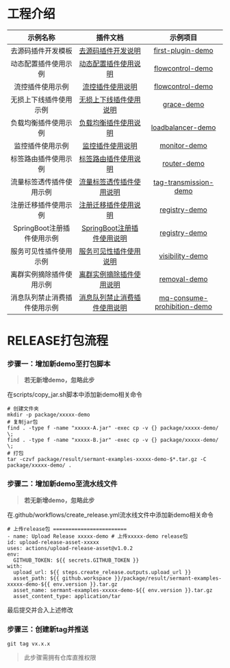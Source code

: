 # 工程介绍

|        示例名称        |                                         插件文档                                         |                       示例项目                       |
|:------------------:|:------------------------------------------------------------------------------------:|:------------------------------------------------:|
|     去源码插件开发模板      |             [去源码插件开发说明](https://sermant.io/zh/document/developer-guide/)             |      [first-plugin-demo](./first-plugin-demo)      |
|     动态配置插件使用示例     |       [动态配置插件使用说明](https://sermant.io/zh/document/plugin/dynamic-config.html)        |      [flowcontrol-demo](./flowcontrol-demo)      |
|      流控插件使用示例      |          [流控插件使用说明](https://sermant.io/zh/document/plugin/flowcontrol.html)          |      [flowcontrol-demo](./flowcontrol-demo)      |
|    无损上下线插件使用示例     |          [无损上下线插件使用说明](https://sermant.io/zh/document/plugin/graceful.html)          |            [grace-demo](./grace-demo)            |
|     负载均衡插件使用示例     |        [负载均衡插件使用说明](https://sermant.io/zh/document/plugin/loadbalancer.html)         |     [loadbalancer-demo](./loadbalancer-demo)     |
|      监控插件使用示例      |            [监控插件使用说明](https://sermant.io/zh/document/plugin/monitor.html)            |          [monitor-demo](./monitor-demo)          |
|     标签路由插件使用示例     |           [标签路由插件使用说明](https://sermant.io/zh/document/plugin/router.html)            |           [router-demo](./router-demo)           |
|    流量标签透传插件使用示例    |     [流量标签透传插件使用说明](https://sermant.io/zh/document/plugin/tag-transmission.html)      | [tag-transmission-demo](./tag-transmission-demo) |
|     注册迁移插件使用示例     |     [注册迁移插件使用说明](https://sermant.io/zh/document/plugin/register-migration.html)      |         [registry-demo](./registry-demo)         |
| SpringBoot注册插件使用示例 | [SpringBoot注册插件使用说明](https://sermant.io/zh/document/plugin/springboot-registry.html) |         [registry-demo](./registry-demo)         |
|    服务可见性插件使用示例     |         [服务可见性插件使用说明](https://sermant.io/zh/document/plugin/visibility.html)         |       [visibility-demo](./visibility-demo)       |
|    离群实例摘除插件使用示例    |          [离群实例摘除插件使用说明](https://sermant.io/zh/document/plugin/removal.html)          |          [removal-demo](./removal-demo)          |
|    消息队列禁止消费插件使用示例    |          [消息队列禁止消费插件使用说明](https://sermant.io/zh/document/plugin/mq-consume-prohibition.html)  |    [mq-consume-prohibition-demo](./mq-consume-prohibition-demo) |

# RELEASE打包流程

### 步骤一：增加新demo至打包脚本

> **若无新增demo，忽略此步**

在scripts/copy_jar.sh脚本中添加新demo相关命令

```shell
# 创建文件夹
mkdir -p package/xxxxx-demo
# 复制jar包
find . -type f -name "xxxxx-A.jar" -exec cp -v {} package/xxxxx-demo/ \;
find . -type f -name "xxxxx-B.jar" -exec cp -v {} package/xxxxx-demo/ \;
# 打包
tar -czvf package/result/sermant-examples-xxxxx-demo-$*.tar.gz -C package/xxxxx-demo/ .
```

### 步骤二：增加新demo至流水线文件

> **若无新增demo，忽略此步**

在.github/workflows/create_release.yml流水线文件中添加新demo相关命令

```shell
# 上传release包 ========================
- name: Upload Release xxxxx-demo # 上传xxxxx-demo release包
id: upload-release-asset-xxxxx
uses: actions/upload-release-asset@v1.0.2
env:
  GITHUB_TOKEN: ${{ secrets.GITHUB_TOKEN }}
with:
  upload_url: ${{ steps.create_release.outputs.upload_url }}
  asset_path: ${{ github.workspace }}/package/result/sermant-examples-xxxxx-demo-${{ env.version }}.tar.gz
  asset_name: sermant-examples-xxxxx-demo-${{ env.version }}.tar.gz
  asset_content_type: application/tar
```

最后提交并合入上述修改

### 步骤三：创建新tag并推送

```shell
git tag vx.x.x
```

> 此步骤需拥有仓库直推权限